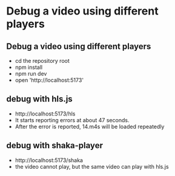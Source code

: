 # Debug a video using different players

## Debug a video using different players

- cd the repository root
- npm install
- npm run dev
- open 'http://localhost:5173'

## debug with hls.js

- http://localhost:5173/hls
- It starts reporting errors at about 47 seconds.
- After the error is reported, 14.m4s will be loaded repeatedly

## debug with shaka-player

- http://localhost:5173/shaka
- the video cannot play, but the same video can play with hls.js
